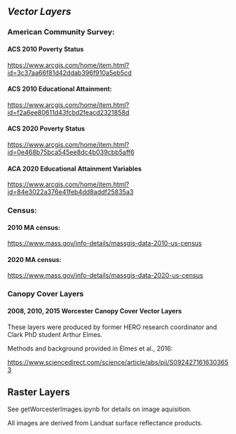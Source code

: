 ## *Vector Layers*

### American Community Survey: 

#### ACS 2010 Poverty Status
https://www.arcgis.com/home/item.html?id=3c37aa66f81d42ddab396f910a5eb5cd

#### ACS 2010 Educational Attainment:
https://www.arcgis.com/home/item.html?id=f2a6ee80611d43fcbd2feacd2321858d

#### ACS 2020 Poverty Status
https://www.arcgis.com/home/item.html?id=0e468b75bca545ee8dc4b039cbb5aff6

#### ACA 2020 Educational Attainment Variables
https://www.arcgis.com/home/item.html?id=84e3022a376e41feb4dd8addf25835a3

### Census:

#### 2010 MA census:
https://www.mass.gov/info-details/massgis-data-2010-us-census

#### 2020 MA census:
https://www.mass.gov/info-details/massgis-data-2020-us-census

### Canopy Cover Layers

#### 2008, 2010, 2015 Worcester Canopy Cover Vector Layers
These layers were produced by former HERO research coordinator and Clark PhD student Arthur Elmes. 

Methods and background provided in Elmes et al., 2016:

https://www.sciencedirect.com/science/article/abs/pii/S0924271616303653


## Raster Layers
See getWorcesterImages.ipynb for details on image aquisition. 

All images are derived from Landsat surface reflectance products.
